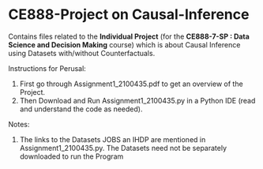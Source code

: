 # CE888-Project on Causal-Inference
Contains files related to the **Individual Project** (for the **CE888-7-SP : Data Science and Decision Making** course) which is about Causal Inference using Datasets with/without Counterfactuals.

Instructions for Perusal:
1. First go through Assignment1_2100435.pdf to get an overview of the Project.
2. Then Download and Run Assignment1_2100435.py in a Python IDE (read and understand the code as needed).

Notes:
1. The links to the Datasets JOBS an IHDP are mentioned in Assignment1_2100435.py. The Datasets need not be separately downloaded to run the Program

